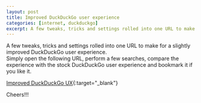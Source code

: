 ```yaml
---
layout: post
title: Improved DuckDuckGo user experience
categories: [internet, duckduckgo]
excerpt: A few tweaks, tricks and settings rolled into one URL to make for a slightly improved DuckDuckGo user experience.
---
```


A few tweaks, tricks and settings rolled into one URL to make for a slightly improved DuckDuckGo user experience.  
Simply open the following URL, perform a few searches, compare the experience with the stock DuckDuckGo user experience and bookmark it if you like it.  

[Improved DuckDuckGo UX](https://duckduckgo.com/?kp=-2&kc=-1&kav=1&kn=1&k1=-1&kay=b&kak=-1&kax=-1&kaq=-1&kap=-1&kao=-1&kau=-1&kae=d&kt=u&km=m&kg=p&k5=1&kd=-1){:target="_blank"}

Cheers!!!  

